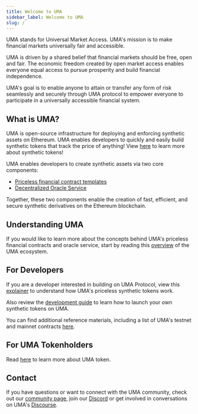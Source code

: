 ```yaml
---
title: Welcome to UMA
sidebar_label: Welcome to UMA
slug: /
---
```

UMA stands for Universal Market Access. UMA's mission is to make financial markets universally fair and accessible.

UMA is driven by a shared belief that financial markets should be free, open and fair. The economic freedom created by open market access enables everyone equal access to pursue prosperity and build financial independence.  

UMA's goal is to enable anyone to attain or transfer any form of risk seamlessly and securely through UMA protocol to empower everyone to participate in a universally accessible financial system.


## What is UMA?

UMA is open-source infrastructure for deploying and enforcing synthetic assets on Ethereum. UMA enables developers to quickly and easily build synthetic tokens that track the price of anything! View [here](synthetic-tokens/what-are-synthetic-assets.md) to learn more about synthetic tokens!

UMA enables developers to create synthetic assets via two core components:

- [Priceless financial contract templates](getting-started/synthetic-tokens.md)
- [Decentralized Oracle Service](getting-started/oracle.md)

Together, these two components enable the creation of fast, efficient, and secure synthetic derivatives on the Ethereum blockchain.

## Understanding UMA

If you would like to learn more about the concepts behind UMA's priceless financial contracts and oracle service, start by reading this [overview](getting-started/overview.md) of the UMA ecosystem.

## For Developers

If you are a developer interested in building on UMA Protocol, view this [explainer](synthetic-tokens/what-are-synthetic-assets.md) to understand how UMA's priceless synthetic tokens work. 

Also review the [development guide](build-walkthrough/build-process) to learn how to launch your own synthetic tokens on UMA. 

You can find additional reference materials, including a list of UMA's testnet and mainnet contracts [here](dev-ref/addresses.md).

## For UMA Tokenholders

Read [here](uma-tokenholders/uma-holders.md) to learn more about UMA token.  

## Contact 
If you have questions or want to connect with the UMA community, check out our [community page](community/community-overview), join our [Discord](https://discord.com/invite/jsb9XQJ) or get involved in conversations on UMA's [Discourse](https://discourse.umaproject.org).
